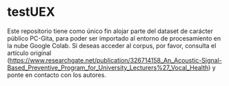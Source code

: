 # testUEX

Este repositorio tiene como único fin alojar parte del dataset de carácter público PC-Gita, para poder ser importado al entorno de procesamiento en la nube Google Colab. Si deseas acceder al corpus, por favor, consulta el artículo original (https://www.researchgate.net/publication/326714158_An_Acoustic-Signal-Based_Preventive_Program_for_University_Lecturers%27_Vocal_Health) y ponte en contacto con los autores.
